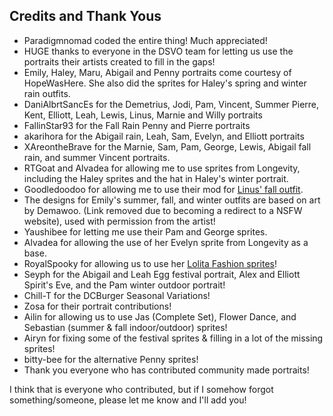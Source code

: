 ## Credits and Thank Yous

- Paradigmnomad coded the entire thing! Much appreciated!
- HUGE thanks to everyone in the DSVO team for letting us use the portraits their artists created to fill in the gaps!
- Emily, Haley, Maru, Abigail and Penny portraits come courtesy of HopeWasHere. She also did the sprites for Haley's spring and winter rain outfits.
- DaniAlbrtSancEs for the Demetrius, Jodi, Pam, Vincent, Summer Pierre, Kent, Elliott, Leah, Lewis, Linus, Marnie and Willy portraits
- FallinStar93 for the Fall Rain Penny and Pierre portraits
- akarihora for the Abigail rain, Leah, Sam, Evelyn, and Elliott portraits
- XAreontheBrave for the Marnie, Sam, Pam, George, Lewis, Abigail fall rain, and summer Vincent portraits. 
- RTGoat and Alvadea for allowing me to use sprites from Longevity, including the Haley sprites and the hat in Haley's winter portrait.
- Goodledoodoo for allowing me to use their mod for [Linus' fall outfit](https://www.nexusmods.com/stardewvalley/mods/1512).
- The designs for Emily's summer, fall, and winter outfits are based on art by Demawoo. (Link removed due to becoming a redirect to a NSFW website), used with permission from the artist!
- Yaushibee for letting me use their Pam and George sprites.
- Alvadea for allowing the use of her Evelyn sprite from Longevity as a base.
- RoyalSpooky for allowing us to use her [Lolita Fashion sprites](https://www.nexusmods.com/stardewvalley/mods/799)!
- Seyph for the Abigail and Leah Egg festival portrait, Alex and Elliott Spirit's Eve, and the Pam winter outdoor portrait!
- Chill-T for the DCBurger Seasonal Variations!
- Zosa for their portrait contributions!
- Ailin for allowing us to use Jas (Complete Set), Flower Dance, and Sebastian (summer & fall indoor/outdoor) sprites!
- Airyn for fixing some of the festival sprites & filling in a lot of the missing sprites!
- bitty-bee for the alternative Penny sprites!
- Thank you everyone who has contributed community made portraits!
 
I think that is everyone who contributed, but if I somehow forgot something/someone, please let me know and I'll add you!
